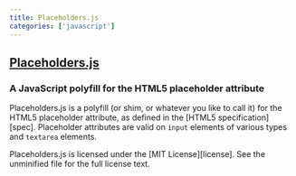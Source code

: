 ```yaml
---
title: Placeholders.js
categories: ['javascript']
---
```

## [Placeholders.js](https://github.com/jamesallardice/Placeholders.js)

### A JavaScript polyfill for the HTML5 placeholder attribute


Placeholders.js is a polyfill (or shim, or whatever you like to call it) for
the HTML5 placeholder attribute, as defined in the [HTML5 specification][spec].
Placeholder attributes are valid on `input` elements of various types and
`textarea` elements.

Placeholders.js is licensed under the [MIT License][license]. See the
unminified file for the full license text.
